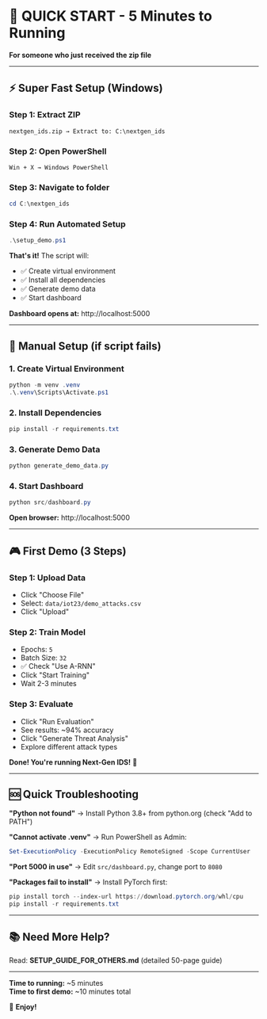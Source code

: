 # 🚀 QUICK START - 5 Minutes to Running

**For someone who just received the zip file**

---

## ⚡ Super Fast Setup (Windows)

### Step 1: Extract ZIP
```
nextgen_ids.zip → Extract to: C:\nextgen_ids
```

### Step 2: Open PowerShell
```
Win + X → Windows PowerShell
```

### Step 3: Navigate to folder
```powershell
cd C:\nextgen_ids
```

### Step 4: Run Automated Setup
```powershell
.\setup_demo.ps1
```

**That's it!** The script will:
- ✅ Create virtual environment
- ✅ Install all dependencies
- ✅ Generate demo data
- ✅ Start dashboard

**Dashboard opens at:** http://localhost:5000

---

## 🔧 Manual Setup (if script fails)

### 1. Create Virtual Environment
```powershell
python -m venv .venv
.\.venv\Scripts\Activate.ps1
```

### 2. Install Dependencies
```powershell
pip install -r requirements.txt
```

### 3. Generate Demo Data
```powershell
python generate_demo_data.py
```

### 4. Start Dashboard
```powershell
python src/dashboard.py
```

**Open browser:** http://localhost:5000

---

## 🎮 First Demo (3 Steps)

### Step 1: Upload Data
- Click "Choose File"
- Select: `data/iot23/demo_attacks.csv`
- Click "Upload"

### Step 2: Train Model
- Epochs: `5`
- Batch Size: `32`
- ✅ Check "Use A-RNN"
- Click "Start Training"
- Wait 2-3 minutes

### Step 3: Evaluate
- Click "Run Evaluation"
- See results: ~94% accuracy
- Click "Generate Threat Analysis"
- Explore different attack types

**Done! You're running Next-Gen IDS!** 🎉

---

## 🆘 Quick Troubleshooting

**"Python not found"**
→ Install Python 3.8+ from python.org (check "Add to PATH")

**"Cannot activate .venv"**
→ Run PowerShell as Admin:
```powershell
Set-ExecutionPolicy -ExecutionPolicy RemoteSigned -Scope CurrentUser
```

**"Port 5000 in use"**
→ Edit `src/dashboard.py`, change port to `8080`

**"Packages fail to install"**
→ Install PyTorch first:
```powershell
pip install torch --index-url https://download.pytorch.org/whl/cpu
pip install -r requirements.txt
```

---

## 📚 Need More Help?

Read: **SETUP_GUIDE_FOR_OTHERS.md** (detailed 50-page guide)

---

**Time to running:** ~5 minutes  
**Time to first demo:** ~10 minutes total

🚀 **Enjoy!**
